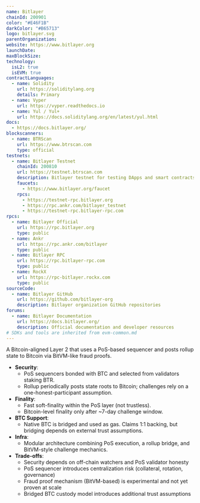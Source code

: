 ```yaml
---
name: Bitlayer
chainId: 200901
color: "#E46F1B"
darkColor: "#B65713"
logo: bitlayer.svg
parentOrganization: 
website: https://www.bitlayer.org
launchDate: 
maxBlockSize: 
technology:
  isL2: true
  isEVM: true
contractLanguages:
  - name: Solidity
    url: https://soliditylang.org
    details: Primary
  - name: Vyper
    url: https://vyper.readthedocs.io
  - name: Yul / Yul+
    url: https://docs.soliditylang.org/en/latest/yul.html
docs:
  - https://docs.bitlayer.org/
blockscanners:
  - name: BTRScan
    url: https://www.btrscan.com
    type: official
testnets:
  - name: Bitlayer Testnet
    chainId: 200810
    url: https://testnet.btrscan.com
    description: Bitlayer testnet for testing DApps and smart contracts on the Bitcoin Layer 2 network.
    faucets:
      - https://www.bitlayer.org/faucet
    rpcs:
      - https://testnet-rpc.bitlayer.org
      - https://rpc.ankr.com/bitlayer_testnet
      - https://testnet-rpc.bitlayer-rpc.com
rpcs:
  - name: Bitlayer Official
    url: https://rpc.bitlayer.org
    type: public
  - name: Ankr
    url: https://rpc.ankr.com/bitlayer
    type: public
  - name: Bitlayer RPC
    url: https://rpc.bitlayer-rpc.com
    type: public
  - name: RockX
    url: https://rpc-bitlayer.rockx.com
    type: public
sourceCode:
  - name: Bitlayer GitHub
    url: https://github.com/bitlayer-org
    description: Bitlayer organization GitHub repositories
forums:
  - name: Bitlayer Documentation
    url: https://docs.bitlayer.org/
    description: Official documentation and developer resources
# SDKs and tools are inherited from evm-common.md
---
```


A Bitcoin-aligned Layer 2 that uses a PoS-based sequencer and posts rollup state to Bitcoin via BitVM-like fraud proofs.

- **Security**:  
  - PoS sequencers bonded with BTC and selected from validators staking BTR.  
  - Rollup periodically posts state roots to Bitcoin; challenges rely on a one-honest-participant assumption.  
- **Finality**:  
  - Fast soft-finality within the PoS layer (not trustless).  
  - Bitcoin-level finality only after ~7-day challenge window.  
- **BTC Support**:  
  - Native BTC is bridged and used as gas. Claims 1:1 backing, but bridging depends on external trust assumptions.  
- **Infra**:  
  - Modular architecture combining PoS execution, a rollup bridge, and BitVM-style challenge mechanics.  
- **Trade-offs**:  
  - Security depends on off-chain watchers and PoS validator honesty  
  - PoS sequencer introduces centralization risk (collateral, rotation, governance)  
  - Fraud proof mechanism (BitVM-based) is experimental and not yet proven at scale  
  - Bridged BTC custody model introduces additional trust assumptions  